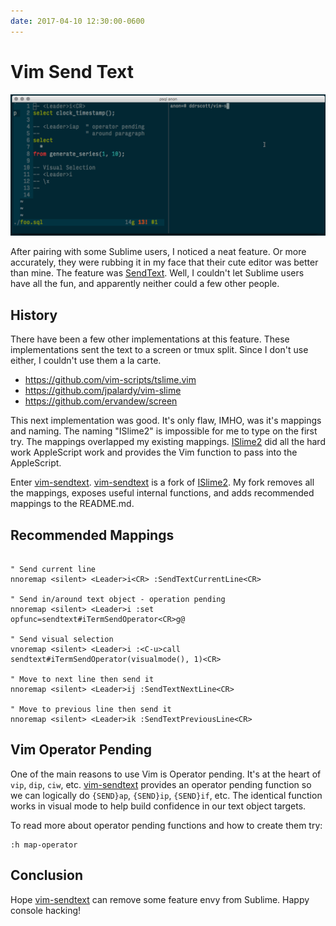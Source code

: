 ```yaml
---
date: 2017-04-10 12:30:00-0600
---
```

# Vim Send Text

<img src="https://raw.githubusercontent.com/ddrscott/vim-islime2/gh-pages/demo.gif" alt='Vim Send Text Demo' />

After pairing with some Sublime users, I noticed a neat feature. Or more
accurately, they were rubbing it in my face that their cute editor was better
than mine. The feature was [SendText](https://github.com/wch/SendText). Well, I
couldn't let Sublime users have all the fun, and apparently neither could a few
other people.

<!-- more -->

## History

There have been a few other implementations at this feature. These
implementations sent the text to a screen or tmux split. Since I don't use
either, I couldn't use them a la carte.

- https://github.com/vim-scripts/tslime.vim
- https://github.com/jpalardy/vim-slime
- https://github.com/ervandew/screen

This next implementation was good. It's only flaw, IMHO, was it's mappings and
naming. The naming "ISlime2" is impossible for me to type on the first try. The
mappings overlapped my existing mappings.
[ISlime2](https://github.com/matschaffer/vim-islime2) did all the hard work
AppleScript work and provides the Vim function to pass into the AppleScript.

Enter [vim-sendtext](https://github.com/ddrscott/vim-sendtext).
[vim-sendtext](https://github.com/ddrscott/vim-sendtext) is a fork of [ISlime2](https://github.com/matschaffer/vim-islime2).
My fork removes all the mappings, exposes useful internal functions, and adds
recommended mappings to the README.md.

## Recommended Mappings

```vim

" Send current line
nnoremap <silent> <Leader>i<CR> :SendTextCurrentLine<CR>

" Send in/around text object - operation pending
nnoremap <silent> <Leader>i :set opfunc=sendtext#iTermSendOperator<CR>g@

" Send visual selection
vnoremap <silent> <Leader>i :<C-u>call sendtext#iTermSendOperator(visualmode(), 1)<CR>

" Move to next line then send it
nnoremap <silent> <Leader>ij :SendTextNextLine<CR>

" Move to previous line then send it
nnoremap <silent> <Leader>ik :SendTextPreviousLine<CR>
```

## Vim Operator Pending

One of the main reasons to use Vim is Operator pending.  It's at the heart of
`vip`, `dip`, `ciw`, etc.
[vim-sendtext](https://github.com/ddrscott/vim-sendtext) provides an operator
pending function so we can logically do `{SEND}ap`, `{SEND}ip`, `{SEND}if`, etc.
The identical function works in visual mode to help build confidence in our text
object targets.

To read more about operator pending functions and how to create them try:
```vim
:h map-operator
```


## Conclusion

Hope [vim-sendtext](https://github.com/ddrscott/vim-sendtext) can remove some
feature envy from Sublime. Happy console hacking!
